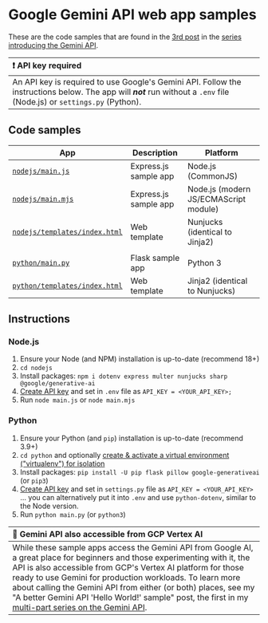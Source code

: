 # Google Gemini API web app samples

These are the code samples that are found in the [3rd post](https://dev.to/wescpy/gemini-api-102a-putting-together-a-basic-genai-web-app-3e3) in the [series introducing the Gemini API](https://dev.to/wescpy/series/27183).

| :exclamation: API key required |
|:---------------------------|
| An API key is required to use Google's Gemini API. Follow the instructions below. The app will ***not*** run without a `.env` file (Node.js) or `settings.py` (Python). |

## Code samples
App | Description | Platform
--- | --- | ---
[`nodejs/main.js`](/gemini/webgem/nodejs/main.js) | Express.js sample app | Node.js (CommonJS)
[`nodejs/main.mjs`](/gemini/webgem/nodejs/main.mjs) | Express.js sample app | Node.js (modern JS/ECMAScript module)
[`nodejs/templates/index.html`](/gemini/webgem/nodejs/templates/index.html) | Web template | Nunjucks (identical to Jinja2)
 | |
[`python/main.py`](/gemini/webgem/python/main.py) | Flask sample app | Python 3
[`python/templates/index.html`](/gemini/webgem/python/templates/index.html) | Web template | Jinja2 (identical to Nunjucks)

## Instructions

### Node.js

1. Ensure your Node (and NPM) installation is up-to-date (recommend 18+)
1. `cd nodejs`
1. Install packages: `npm i dotenv express multer nunjucks sharp @google/generative-ai`
1. [Create API key](https://makersuite.google.com/app/apikey) and set in `.env` file as `API_KEY = <YOUR_API_KEY>;`
1. Run `node main.js` or `node main.mjs`

### Python

1. Ensure your Python (and `pip`) installation is up-to-date (recommend 3.9+)
1. `cd python` and optionally [create & activate a virtual environment ("virtualenv") for isolation](https://packaging.python.org/en/latest/guides/installing-using-pip-and-virtual-environments/#create-and-use-virtual-environments)
1. Install packages: `pip install -U pip flask pillow google-generativeai` (or `pip3`)
1. [Create API key](https://makersuite.google.com/app/apikey) and set in `settings.py` file as `API_KEY = <YOUR_API_KEY>` ... you can alternatively put it into `.env` and use `python-dotenv`, similar to the Node version.
1. Run `python main.py` (or `python3`)

| :memo: Gemini API also accessible from GCP Vertex AI |
|:---------------------------|
| While these sample apps access the Gemini API from Google AI, a great place for beginners and those experimenting with it, the API is also accessible from GCP's Vertex AI platform for those ready to use Gemini for production workloads. To learn more about calling the Gemini API from either (or both) places, see my "A better Gemini API 'Hello World!' sample" post, the first in my [multi-part series on the Gemini API](https://dev.to/wescpy/series/27183).
